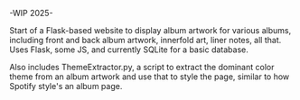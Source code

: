 -WIP 2025-    

Start of a Flask-based website to display album artwork for various albums, including front and back album artwork, innerfold art, liner notes, all that. 
Uses Flask, some JS, and currently SQLite for a basic database.     

Also includes ThemeExtractor.py, a script to extract the dominant color theme from an album artwork and use that to style the page, similar to how Spotify style's an album page.
